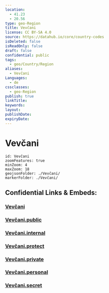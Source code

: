 ```yaml
---
location:
  - 41.23
  - 20.56
type: geo-Region
title: Vevčani
license: CC BY-SA 4.0
source: https://datahub.io/core/country-codes
isDeleted: false
isReadOnly: false
draft: false
confidential: public
tags:
  - geo/Country/Region
aliases:
  - Vevčani
Languages:
  - de
cssclasses:
  - geo-Region
publish: true
linkTitle:
keywords:
layout:
publishDate:
expiryDate:
---
```


# Vevčani

```leaflet
id: Vevčani
zoomFeatures: true 
minZoom: 4 
maxZoom: 18
geojsonFolder: ./Vevčani/
markerFolder: ./Vevčani/
```


## Confidential Links & Embeds: 

### [Vevčani](/_Standards/Earth/Continent/Europe/Europe~South/Macedonia~North/Municipalities~Macedonia/Vevčani.md) 

### [Vevčani.public](/_public/Earth/Continent/Europe/Europe~South/Macedonia~North/Municipalities~Macedonia/Vevčani.public.md) 

### [Vevčani.internal](/_internal/Earth/Continent/Europe/Europe~South/Macedonia~North/Municipalities~Macedonia/Vevčani.internal.md) 

### [Vevčani.protect](/_protect/Earth/Continent/Europe/Europe~South/Macedonia~North/Municipalities~Macedonia/Vevčani.protect.md) 

### [Vevčani.private](/_private/Earth/Continent/Europe/Europe~South/Macedonia~North/Municipalities~Macedonia/Vevčani.private.md) 

### [Vevčani.personal](/_personal/Earth/Continent/Europe/Europe~South/Macedonia~North/Municipalities~Macedonia/Vevčani.personal.md) 

### [Vevčani.secret](/_secret/Earth/Continent/Europe/Europe~South/Macedonia~North/Municipalities~Macedonia/Vevčani.secret.md)

